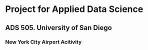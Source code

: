 # Project for Applied Data Science
## ADS 505. University of San Diego

### New York City Airport Acitivity
